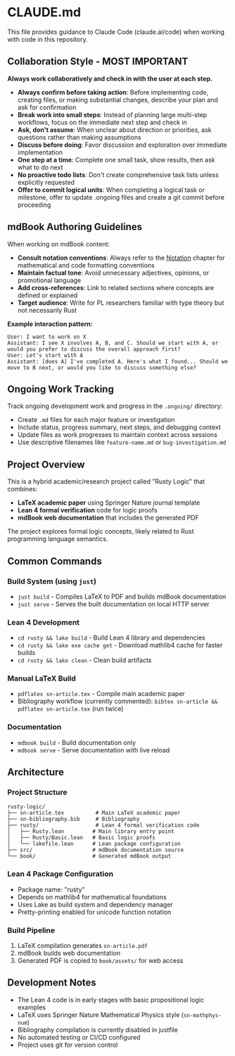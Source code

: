 # CLAUDE.md

This file provides guidance to Claude Code (claude.ai/code) when working with code in this repository.

## Collaboration Style - MOST IMPORTANT

**Always work collaboratively and check in with the user at each step.**

- **Always confirm before taking action**: Before implementing code, creating files, or making substantial changes, describe your plan and ask for confirmation
- **Break work into small steps**: Instead of planning large multi-step workflows, focus on the immediate next step and check in
- **Ask, don't assume**: When unclear about direction or priorities, ask questions rather than making assumptions  
- **Discuss before doing**: Favor discussion and exploration over immediate implementation
- **One step at a time**: Complete one small task, show results, then ask what to do next
- **No proactive todo lists**: Don't create comprehensive task lists unless explicitly requested
- **Offer to commit logical units**: When completing a logical task or milestone, offer to update .ongoing files and create a git commit before proceeding

## mdBook Authoring Guidelines

When working on mdBook content:

- **Consult notation conventions**: Always refer to the [Notation](./src/notation.md) chapter for mathematical and code formatting conventions
- **Maintain factual tone**: Avoid unnecessary adjectives, opinions, or promotional language
- **Add cross-references**: Link to related sections where concepts are defined or explained  
- **Target audience**: Write for PL researchers familiar with type theory but not necessarily Rust

**Example interaction pattern:**
```
User: I want to work on X
Assistant: I see X involves A, B, and C. Should we start with A, or would you prefer to discuss the overall approach first?
User: Let's start with A  
Assistant: [does A] I've completed A. Here's what I found... Should we move to B next, or would you like to discuss something else?
```

## Ongoing Work Tracking

Track ongoing development work and progress in the `.ongoing/` directory:

- Create `.md` files for each major feature or investigation
- Include status, progress summary, next steps, and debugging context
- Update files as work progresses to maintain context across sessions
- Use descriptive filenames like `feature-name.md` or `bug-investigation.md`

## Project Overview

This is a hybrid academic/research project called "Rusty Logic" that combines:
- **LaTeX academic paper** using Springer Nature journal template  
- **Lean 4 formal verification** code for logic proofs
- **mdBook web documentation** that includes the generated PDF

The project explores formal logic concepts, likely related to Rust programming language semantics.

## Common Commands

### Build System (using `just`)
- `just build` - Compiles LaTeX to PDF and builds mdBook documentation
- `just serve` - Serves the built documentation on local HTTP server

### Lean 4 Development
- `cd rusty && lake build` - Build Lean 4 library and dependencies
- `cd rusty && lake exe cache get` - Download mathlib4 cache for faster builds
- `cd rusty && lake clean` - Clean build artifacts

### Manual LaTeX Build
- `pdflatex sn-article.tex` - Compile main academic paper
- Bibliography workflow (currently commented): `bibtex sn-article && pdflatex sn-article.tex` (run twice)

### Documentation
- `mdbook build` - Build documentation only
- `mdbook serve` - Serve documentation with live reload

## Architecture

### Project Structure
```
rusty-logic/
├── sn-article.tex          # Main LaTeX academic paper
├── sn-bibliography.bib     # Bibliography
├── rusty/                  # Lean 4 formal verification code
│   ├── Rusty.lean         # Main library entry point  
│   ├── Rusty/Basic.lean   # Basic logic proofs
│   └── lakefile.lean      # Lean package configuration
├── src/                   # mdBook documentation source
└── book/                  # Generated mdBook output
```

### Lean 4 Package Configuration
- Package name: "rusty"
- Depends on mathlib4 for mathematical foundations
- Uses Lake as build system and dependency manager
- Pretty-printing enabled for unicode function notation

### Build Pipeline
1. LaTeX compilation generates `sn-article.pdf`
2. mdBook builds web documentation 
3. Generated PDF is copied to `book/assets/` for web access

## Development Notes

- The Lean 4 code is in early stages with basic propositional logic examples
- LaTeX uses Springer Nature Mathematical Physics style (`sn-mathphys-num`)
- Bibliography compilation is currently disabled in justfile
- No automated testing or CI/CD configured
- Project uses git for version control